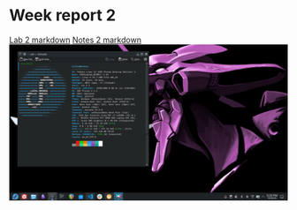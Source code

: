 # Week report 2
[Lab 2 markdown](https://github.com/perronejon/cis106/blob/main/labs/lab2/lab2.md)
[Notes 2 markdown](https://github.com/perronejon/cis106/tree/main/notes/notes2/notes2.md)
![desktop](desktop.png)